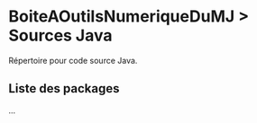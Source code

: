 # BoiteAOutilsNumeriqueDuMJ > Sources Java

Répertoire pour code source Java. 

## Liste des packages

... 